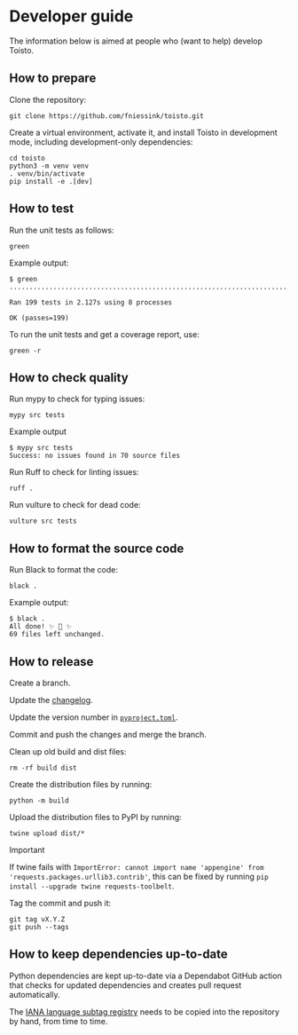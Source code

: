 # Developer guide

The information below is aimed at people who (want to help) develop Toisto.

## How to prepare

Clone the repository:

```console
git clone https://github.com/fniessink/toisto.git
```

Create a virtual environment, activate it, and install Toisto in development mode, including development-only dependencies:

```console
cd toisto
python3 -m venv venv
. venv/bin/activate
pip install -e .[dev]
```

## How to test

Run the unit tests as follows:

```console
green
```

Example output:

```console
$ green
.......................................................................................................................................................................................................

Ran 199 tests in 2.127s using 8 processes

OK (passes=199)
```

To run the unit tests and get a coverage report, use:

```console
green -r
```

## How to check quality

Run mypy to check for typing issues:

```console
mypy src tests
```

Example output

```console
$ mypy src tests
Success: no issues found in 70 source files
```

Run Ruff to check for linting issues:

```console
ruff .
```

Run vulture to check for dead code:

```console
vulture src tests
```

## How to format the source code

Run Black to format the code:

```console
black .
```

Example output:

```console
$ black .
All done! ✨ 🍰 ✨
69 files left unchanged.
```

## How to release

Create a branch.

Update the [changelog](../CHANGELOG.md).

Update the version number in [`pyproject.toml`](../pyproject.toml).

Commit and push the changes and merge the branch.

Clean up old build and dist files:

```console
rm -rf build dist
```

Create the distribution files by running:

```console
python -m build
```

Upload the distribution files to PyPI by running:

```console
twine upload dist/*
```

> [!IMPORTANT]
> If twine fails with `ImportError: cannot import name 'appengine' from 'requests.packages.urllib3.contrib'`, this can be fixed by running `pip install --upgrade twine requests-toolbelt`.

Tag the commit and push it:

```console
git tag vX.Y.Z
git push --tags
```

## How to keep dependencies up-to-date

Python dependencies are kept up-to-date via a Dependabot GitHub action that checks for updated dependencies and creates pull request automatically.

The [IANA language subtag registry](https://www.iana.org/assignments/language-subtag-registry) needs to be copied into the repository by hand, from time to time.
